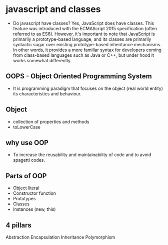 # javascript and classes
- Do javascript have classes?
Yes, JavaScript does have classes. This feature was introduced with the ECMAScript 2015
specification (often referred to as ES6). However, it's important to note that JavaScript is
primarily a prototype-based language, and its classes are primarily syntactic sugar over
existing prototype-based inheritance mechanisms. In other words, it provides a more familiar
syntax for developers coming from class-based languages such as Java or C++, but under
hood it works somewhat differently.

## OOPS - Object Oriented Programming System 
- It is programming paradigm that focuses on the object (real world entity) its characteristics and behaviour.

## Object
- collection of properties and methods
- toLowerCase

## why use OOP 
- To increase the reusability and maintainability of code and to avoid spagetti codes.

## Parts of OOP
- Object literal 
- Constructor function
- Prototypes
- Classes
- Instances (new, this)

## 4 pillars
Abstraction
Encapsulation
Inheritance
Polymorphism